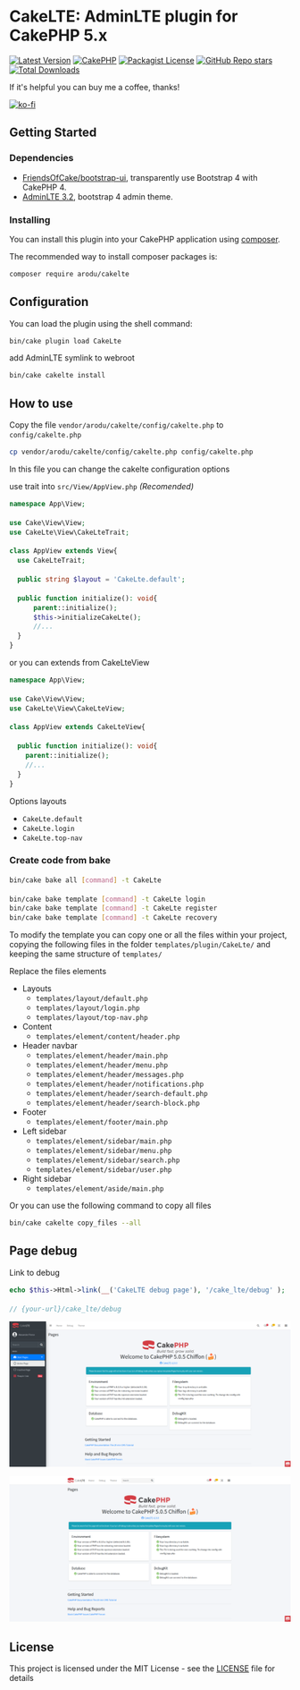 # CakeLTE: AdminLTE plugin for CakePHP 5.x

[![Latest Version](https://img.shields.io/github/v/release/arodu/cakelte.svg?style=for-the-badge)](https://github.com/arodu/cakelte/releases)
[![CakePHP](https://img.shields.io/packagist/dependency-v/arodu/cakelte/cakephp%2Fcakephp?style=for-the-badge)](https://cakephp.org/)
[![Packagist License](https://img.shields.io/packagist/l/arodu/cakelte?style=for-the-badge)](LICENSE.md)
[![GitHub Repo stars](https://img.shields.io/github/stars/arodu/cakelte?style=for-the-badge)](https://github.com/arodu/cakelte/stargazers)
[![Total Downloads](https://img.shields.io/packagist/dt/arodu/cakelte.svg?style=for-the-badge)](https://packagist.org/packages/arodu/cakelte)

If it's helpful you can buy me a coffee, thanks!

[![ko-fi](https://ko-fi.com/img/githubbutton_sm.svg)](https://ko-fi.com/H2H3XTSGP)

## Getting Started

### Dependencies

- [FriendsOfCake/bootstrap-ui](https://github.com/FriendsOfCake/bootstrap-ui), transparently use Bootstrap 4 with CakePHP 4.
- [AdminLTE 3.2](https://adminlte.io/), bootstrap 4 admin theme.

### Installing

You can install this plugin into your CakePHP application using [composer](https://getcomposer.org).

The recommended way to install composer packages is:

```bash
composer require arodu/cakelte
```

## Configuration

You can load the plugin using the shell command:

```bash
bin/cake plugin load CakeLte
```

add AdminLTE symlink to webroot
```bash
bin/cake cakelte install
```

## How to use

Copy the file `vendor/arodu/cakelte/config/cakelte.php` to `config/cakelte.php`
```bash
cp vendor/arodu/cakelte/config/cakelte.php config/cakelte.php
```
In this file you can change the cakelte configuration options


use trait into `src/View/AppView.php` _(Recomended)_
```php
namespace App\View;

use Cake\View\View;
use CakeLte\View\CakeLteTrait;

class AppView extends View{
  use CakeLteTrait;

  public string $layout = 'CakeLte.default';

  public function initialize(): void{
      parent::initialize();
      $this->initializeCakeLte();
      //...
  }
}
```

or you can extends from CakeLteView

```php
namespace App\View;

use Cake\View\View;
use CakeLte\View\CakeLteView;

class AppView extends CakeLteView{

  public function initialize(): void{
    parent::initialize();
    //...
  }
}
```

Options layouts

- `CakeLte.default`
- `CakeLte.login`
- `CakeLte.top-nav`

### Create code from bake

```bash
bin/cake bake all [command] -t CakeLte

bin/cake bake template [command] -t CakeLte login
bin/cake bake template [command] -t CakeLte register
bin/cake bake template [command] -t CakeLte recovery
```

To modify the template you can copy one or all the files within your project, copying the following files in the folder `templates/plugin/CakeLte/` and keeping the same structure of `templates/`

Replace the files elements

- Layouts
  - `templates/layout/default.php`
  - `templates/layout/login.php`
  - `templates/layout/top-nav.php`
- Content
  - `templates/element/content/header.php`
- Header navbar
  - `templates/element/header/main.php`
  - `templates/element/header/menu.php`
  - `templates/element/header/messages.php`
  - `templates/element/header/notifications.php`
  - `templates/element/header/search-default.php`
  - `templates/element/header/search-block.php`
- Footer
  - `templates/element/footer/main.php`
- Left sidebar
  - `templates/element/sidebar/main.php`
  - `templates/element/sidebar/menu.php`
  - `templates/element/sidebar/search.php`
  - `templates/element/sidebar/user.php`
- Right sidebar
  - `templates/element/aside/main.php`

Or you can use the following command to copy all files
```bash
bin/cake cakelte copy_files --all
```

## Page debug

Link to debug

```php
echo $this->Html->link(__('CakeLTE debug page'), '/cake_lte/debug' );

// {your-url}/cake_lte/debug
```

![Page Debug with default layout](docs/page-debug_default.png)

![Page Debug with top-nav layour](docs/page-debug_top-nav.png)

## License

This project is licensed under the MIT License - see the [LICENSE](LICENSE) file for details
